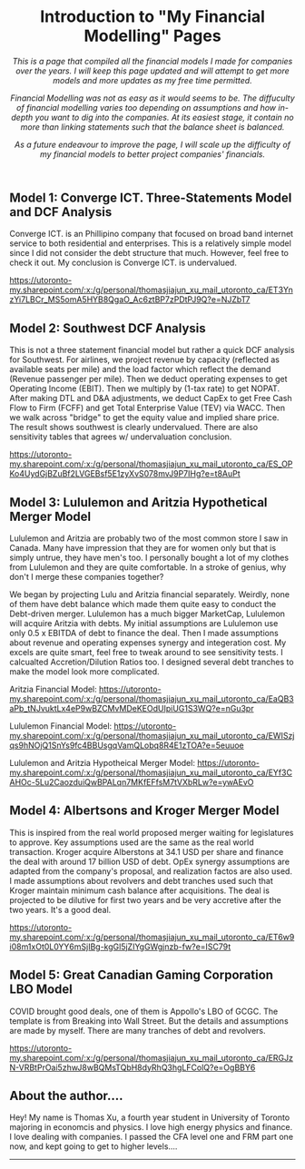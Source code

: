 <header>

<!--
  <<< Author notes: Course header >>>
  Include a 1280×640 image, course title in sentence case, and a concise description in emphasis.
  In your repository settings: enable template repository, add your 1280×640 social image, auto delete head branches.
  Add your open source license, GitHub uses MIT license.
-->

# Introduction to "My Financial Modelling" Pages

_This is a page that compiled all the financial models I made for companies over the years. I will keep this page updated and will attempt to get more models and more updates as my free time permitted._

_Financial Modelling was not as easy as it would seems to be. The diffuculty of financial modelling varies too depending on assumptions and how in-depth you want to dig into the companies. At its easiest stage, it contain no more than linking statements such that the balance sheet is balanced._

  _As a future endeavour to improve the page, I will scale up the difficulty of my financial models to better project companies' financials._

</header>

<!--
  <<< Author notes: Step 1 >>>
  Choose 3-5 steps for your course.
  The first step is always the hardest, so pick something easy!
  Link to docs.github.com for further explanations.
  Encourage users to open new tabs for steps!
-->

## Model 1: Converge ICT. Three-Statements Model and DCF Analysis

Converge ICT. is an Phillipino company that focused on broad band internet service to both residential and enterprises. This is a relatively simple model since I did not consider the debt structure that much. However, feel free to check it out. My conclusion is Converge ICT. is undervalued.

https://utoronto-my.sharepoint.com/:x:/g/personal/thomasjiajun_xu_mail_utoronto_ca/ET3YnzYi7LBCr_MS5omA5HYB8QgaO_Ac6ztBP7zPDtPJ9Q?e=NJZbT7

## Model 2: Southwest DCF Analysis

This is not a three statement financial model but rather a quick DCF analysis for Southwest. For airlines, we project revenue by capacity (reflected as available seats per mile) and the load factor which reflect the demand (Revenue passenger per mile). Then we deduct operating expenses to get Operating Income (EBIT). Then we multiply by (1-tax rate) to get NOPAT. After making DTL and D&A adjustments, we deduct CapEx to get Free Cash Flow to Firm (FCFF) and get Total Enterprise Value (TEV) via WACC. Then we walk across "bridge" to get the equity value and implied share price. The result shows southwest is clearly undervalued. There are also sensitivity tables that agrees w/ undervaluation conclusion.

https://utoronto-my.sharepoint.com/:x:/g/personal/thomasjiajun_xu_mail_utoronto_ca/ES_OPKo4UydGjBZuBf2LVGEBsf5E1zyXvS078mvJ9P7IHg?e=t8AuPt


## Model 3: Lululemon and Aritzia Hypothetical Merger Model
Lululemon and Aritzia are probably two of the most common store I saw in Canada. Many have impression that they are for women only but that is simply untrue, they have men's too. I personally bought a lot of my clothes from Lululemon and they are quite comfortable. In a stroke of genius, why don't I merge these companies together?


We began by projecting Lulu and Aritzia financial separately. Weirdly, none of them have debt balance which made them quite easy to conduct the Debt-driven merger. Lululemon has a much bigger MarketCap, Lululemon will acquire Aritzia with debts. My initial assumptions are Lululemon use only 0.5 x EBITDA of debt to finance the deal. Then I made assumptions about revenue and operating expenses synergy and integeration cost. My excels are quite smart, feel free to tweak around to see sensitivity tests. I calcualted Accretion/Dilution Ratios too. I designed several debt tranches to make the model look more complicated.

Aritzia Financial Model: 
https://utoronto-my.sharepoint.com/:x:/g/personal/thomasjiajun_xu_mail_utoronto_ca/EaQB3aPb_tNJvuktLx4eP9wBZCMvMDeKEOdUIpiUG1S3WQ?e=nGu3pr

Lululemon Financial Model:
https://utoronto-my.sharepoint.com/:x:/g/personal/thomasjiajun_xu_mail_utoronto_ca/EWISzjqs9hNOjQ1SnYs9fc4BBUsgqVamQLobq8R4E1zTOA?e=5euuoe

Lululemon and Aritzia Hypotheical Merger Model:
https://utoronto-my.sharepoint.com/:x:/g/personal/thomasjiajun_xu_mail_utoronto_ca/EYf3CAHOc-5Lu2CaozduiQwBPALqn7MKfEFfsM7tVXbRLw?e=ywAEvO

## Model 4: Albertsons and Kroger Merger Model
This is inspired from the real world proposed merger waiting for legislatures to approve. Key assumptions used are the same as the real world transaction. Kroger acquire Alberstons at 34.1 USD per share and finance the deal with around 17 billion USD of debt. OpEx synergy assumptions are adapted from the company's proposal, and realization factos are also used. I made assumptions about revolvers and debt tranches used such that Kroger maintain minimum cash balance after acquisitions. The deal is projected to be dilutive for first two years and be very accretive after the two years. It's a good deal.

https://utoronto-my.sharepoint.com/:x:/g/personal/thomasjiajun_xu_mail_utoronto_ca/ET6w9i08m1xOt0L0YY6mSjIBg-kgGl5jZIYgGWgjnzb-fw?e=ISC79t

## Model 5: Great Canadian Gaming Corporation LBO Model
COVID brought good deals, one of them is Appollo's LBO of GCGC. The template is from Breaking into Wall Street. But the details and assumptions are made by myself. There are many tranches of debt and revolvers.

https://utoronto-my.sharepoint.com/:x:/g/personal/thomasjiajun_xu_mail_utoronto_ca/ERGJzN-VRBtPrOai5zhwJ8wBQMsTQbH8dyRhQ3hgLFColQ?e=OgBBY6


## About the author....
Hey! My name is Thomas Xu, a fourth year student in University of Toronto majoring in economcis and physics. I love high energy physics and finance. I love dealing with companies. I passed the CFA level one and FRM part one now, and kept going to get to higher levels.... 


<footer>

<!--
  <<< Author notes: Footer >>>
  Add a link to get support, GitHub status page, code of conduct, license link.
-->

---

</footer>
